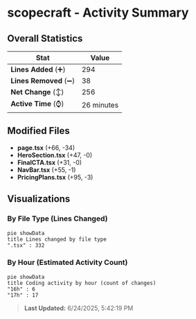 # scopecraft - Activity Summary 

## Overall Statistics

| Stat                   | Value                                                             |
| ---------------------- | ----------------------------------------------------------------- |
| **Lines Added** (➕)   | 294                                          |
| **Lines Removed** (➖) | 38                                        |
| **Net Change** (↕)    | 256                |
| **Active Time** (⌚)   | 26 minutes |


## Modified Files
- **page.tsx** (+66, -34)
- **HeroSection.tsx** (+47, -0)
- **FinalCTA.tsx** (+31, -0)
- **NavBar.tsx** (+55, -1)
- **PricingPlans.tsx** (+95, -3)

## Visualizations

### By File Type (Lines Changed)

```mermaid
pie showData
title Lines changed by file type
".tsx" : 332
```

### By Hour (Estimated Activity Count)

```mermaid
pie showData
title Coding activity by hour (count of changes)
"16h" : 6
"17h" : 17
```


> **Last Updated:** 6/24/2025, 5:42:19 PM